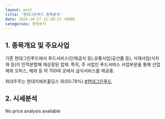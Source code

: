 ```yaml
---
layout: post
title: '현대그린푸드 종목분석'
date: 2024-10-27 21:20:23 +0900
categories: 종목분석
---
```


## 1. 종목개요 및 주요사업

기존 현대그린푸드에서 푸드서비스(단체급식 등),유통사업(공산품 등), 식재사업(식자재 등)이 인적분할해 재상장된 업체. 특히, 주 사업인 푸드서비스 사업부문을 통해 산업체와 오피스, 해외 등 약 700여 곳에서 급식서비스를 제공중.

최대주주는 현대지에프홀딩스 외(50.78%)
[#현대그린푸드](#)

## 2. 시세분석

No price analysis available
